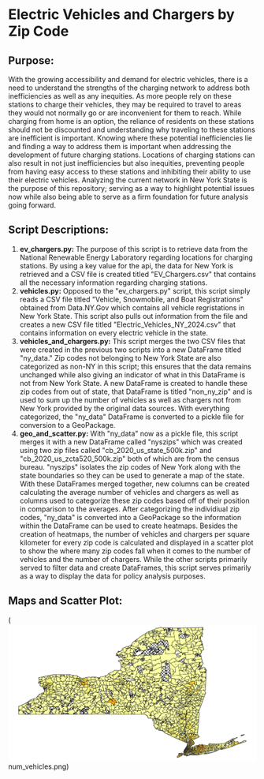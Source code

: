 # Electric Vehicles and Chargers by Zip Code

## Purpose:
With the growing accessibility and demand for electric vehicles, there is a need to understand the strengths of the charging network to address both inefficiencies as well as any inequities. As more people rely on these  stations to charge their vehicles, they may be required to travel to areas they would not normally go or are inconvenient for them to reach. While charging from home is an option, the reliance of residents on these stations should not be discounted and understanding why traveling to these stations are inefficient is important. Knowing where these potential inefficiencies lie and finding a way to address them is important when addressing the development of future charging stations. Locations of charging stations can also result in not just inefficiencies but also inequities, preventing people from having easy access to these stations and inhibiting their ability to use their electric vehicles. Analyzing the current network in New York State is the purpose of this repository; serving as a way to highlight potential issues now while also being able to serve as a firm foundation for future analysis going forward. 

## Script Descriptions:

1. **ev_chargers.py:** The purpose of this script is to retrieve data from the National Renewable Energy Laboratory regarding locations for charging stations. By using a key value for the api, the data for New York is retrieved and a CSV file is created titled "EV_Chargers.csv" that contains all the necessary information regarding charging stations.
2. **vehicles.py:** Opposed to the "ev_chargers.py" script, this script simply reads a CSV file titled "Vehicle, Snowmobile, and Boat Registrations" obtained from Data.NY.Gov which contains all vehicle regristations in New York State. This script also pulls out information from the file and creates a new CSV file titled "Electric_Vehicles_NY_2024.csv" that contains information on every electric vehicle in the state. 
3. **vehicles_and_chargers.py:** This script merges the two CSV files that were created in the previous two scripts into a new DataFrame titled "ny_data." Zip codes not belonging to New York State are also categorized as non-NY in this script; this ensures that the data remains unchanged while also giving an indicator of what in this DataFrame is not from New York State. A new DataFrame is created to handle these zip codes from out of state, that DataFrame is titled "non_ny_zip" and is used to sum up the number of vehicles as well as chargers not from New York provided by the original data sources. With everything categorized, the "ny_data" DataFrame is converted to a pickle file for conversion to a GeoPackage. 
4. **geo_and_scatter.py:** With "ny_data" now as a pickle file, this script merges it with a new DataFrame called "nyszips" which was created using two zip files called "cb_2020_us_state_500k.zip" and "cb_2020_us_zcta520_500k.zip" both of which are from the census bureau. "nyszips" isolates the zip codes of New York along with the state boundaries so they can be used to generate a map of the state. With these DataFrames merged together, new columns can be created calculating the average number of vehicles and chargers as well as columns used to categorize these zip codes based off of their position in comparison to the averages. After categorizing the individiual zip codes, "ny_data" is converted into a GeoPackage so the information within the DataFrame can be used to create heatmaps. Besides the creation of heatmaps, the number of vehicles and chargers per square kilometer for every zip code is calculated and displayed in a scatter plot to show the where many zip codes fall when it comes to the number of vehicles and the number of chargers. While the other scripts primarily served to filter data and create DataFrames, this script serves primarily as a way to display the data for policy analysis purposes. 

## Maps and Scatter Plot: 
(![num_vehicles](num_vehicles.png)num_vehicles.png)

